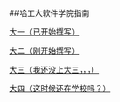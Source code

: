 ##哈工大软件学院指南


[大一（已开始撰写）](https://github.com/HIT-ON-Github/HIT_SE_Department_Tutorial/blob/master/Freshman.md)

[大二（刚开始撰写）](https://github.com/HIT-ON-Github/HIT_SE_Department_Tutorial/blob/master/Sophomore.md)

[大三（我还没上大三，，，）](https://github.com/HIT-ON-Github/HIT_SE_Department_Tutorial/blob/master/Junior.md)

[大四（这时候还在学校吗？）](https://github.com/HIT-ON-Github/HIT_SE_Department_Tutorial/blob/master/Senior.md)
